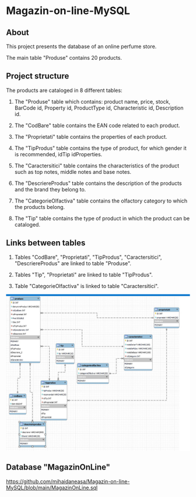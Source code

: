 # Magazin-on-line-MySQL
## About
This project presents the database of an online perfume store.

The main table "Produse" contains 20 products.

## Project structure
The products are cataloged in 8 different tables:

1. The "Produse" table which contains: product name, price, stock, BarCode id, Property id, ProductType id, Characteristic id, Description id.

2. The "CodBare" table contains the EAN code related to each product.

3. The "Proprietati" table contains the properties of each product.

4. The "TipProdus" table contains the type of product, for which gender it is recommended, idTip idProperties.

5. The "Caractersitici" table contains the characteristics of the product such as top notes, middle notes and base notes.

6. The "DescriereProdus" table contains the description of the products and the brand they belong to.

7. The "CategorieOlfactiva" table contains the olfactory category to which the products belong.

8. The "Tip" table contains the type of product in which the product can be cataloged.

## Links between tables
1. Tables "CodBare", "Proprietati", "TipProdus", "Caractersitici", "DescriereProdus" are linked to table "Produse".

2. Tables "Tip", "Proprietati" are linked to table "TipProdus".

3. Table "CategorieOlfactiva" is linked to table "Caractersitici".

![Imagine](https://github.com/mihaidaneasa/Magazin-on-line-MySQL/blob/main/Schema%20legaturi%20tabele.jpg)

## Database "MagazinOnLine"
https://github.com/mihaidaneasa/Magazin-on-line-MySQL/blob/main/MagazinOnLine.sql
